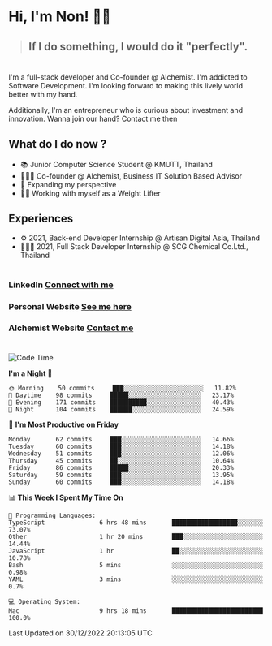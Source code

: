 # Hi, I'm Non! 🖐🏻

> ## If I do something, I would do it "perfectly".

#

I'm a full-stack developer and Co-founder @ Alchemist. I'm addicted to Software Development. I'm looking forward to making this lively world better with my hand.

Additionally, I'm an entrepreneur who is curious about investment and innovation. Wanna join our hand? Contact me then

## What do I do now ?

- 📚 Junior Computer Science Student @ KMUTT, Thailand
- 🧑🏻‍💻 Co-founder @ Alchemist, Business IT Solution Based Advisor
- 🌈 Expanding my perspective
- 🏋🏻 Working with myself as a Weight Lifter

## Experiences

- ⚙️ 2021, Back-end Developer Internship @ Artisan Digital Asia, Thailand
- 🧑🏻‍💻 2021, Full Stack Developer Internship @ SCG Chemical Co.Ltd., Thailand

#

### LinkedIn [Connect with me](https://www.linkedin.com/in/non-nontra/)

### Personal Website [See me here](https://nonnontra.com/)

### Alchemist Website [Contact me](https://alchemist-softwarehouse.co/)

#

<!--START_SECTION:waka-->
![Code Time](http://img.shields.io/badge/Code%20Time-2%2C285%20hrs%2016%20mins-blue)

**I'm a Night 🦉** 

```text
🌞 Morning    50 commits     ███░░░░░░░░░░░░░░░░░░░░░░   11.82% 
🌆 Daytime    98 commits     █████░░░░░░░░░░░░░░░░░░░░   23.17% 
🌃 Evening    171 commits    ██████████░░░░░░░░░░░░░░░   40.43% 
🌙 Night      104 commits    ██████░░░░░░░░░░░░░░░░░░░   24.59%

```
📅 **I'm Most Productive on Friday** 

```text
Monday       62 commits     ███░░░░░░░░░░░░░░░░░░░░░░   14.66% 
Tuesday      60 commits     ███░░░░░░░░░░░░░░░░░░░░░░   14.18% 
Wednesday    51 commits     ███░░░░░░░░░░░░░░░░░░░░░░   12.06% 
Thursday     45 commits     ██░░░░░░░░░░░░░░░░░░░░░░░   10.64% 
Friday       86 commits     █████░░░░░░░░░░░░░░░░░░░░   20.33% 
Saturday     59 commits     ███░░░░░░░░░░░░░░░░░░░░░░   13.95% 
Sunday       60 commits     ███░░░░░░░░░░░░░░░░░░░░░░   14.18%

```


📊 **This Week I Spent My Time On** 

```text
💬 Programming Languages: 
TypeScript               6 hrs 48 mins       ██████████████████░░░░░░░   73.07% 
Other                    1 hr 20 mins        ███░░░░░░░░░░░░░░░░░░░░░░   14.44% 
JavaScript               1 hr                ██░░░░░░░░░░░░░░░░░░░░░░░   10.78% 
Bash                     5 mins              ░░░░░░░░░░░░░░░░░░░░░░░░░   0.98% 
YAML                     3 mins              ░░░░░░░░░░░░░░░░░░░░░░░░░   0.7%

💻 Operating System: 
Mac                      9 hrs 18 mins       █████████████████████████   100.0%

```


 Last Updated on 30/12/2022 20:13:05 UTC
<!--END_SECTION:waka-->
